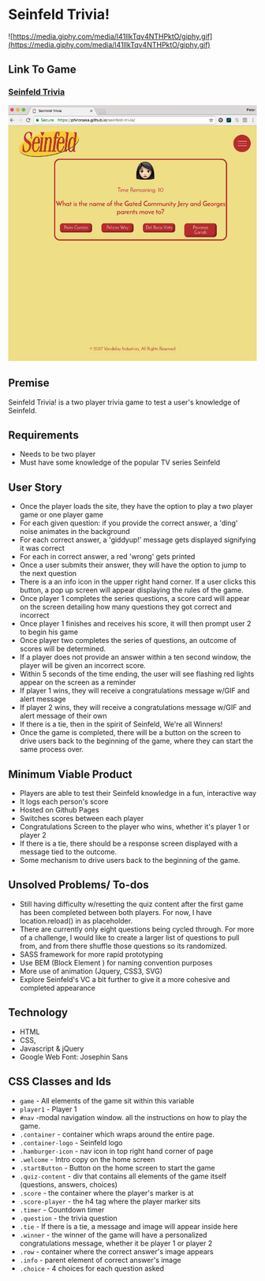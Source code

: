 # Seinfeld Trivia!
![https://media.giphy.com/media/l41lIkTqv4NTHPktO/giphy.gif](https://media.giphy.com/media/l41lIkTqv4NTHPktO/giphy.gif)

## Link To Game

### [Seinfeld Trivia](https://phironaka.github.io/seinfeld-trivia/)

![wireframe](./assets/image.png)

## Premise

Seinfeld Trivia! is a two player trivia game to test a user's knowledge of Seinfeld. 

## Requirements
- Needs to be two player
- Must have some knowledge of the popular TV series Seinfeld

## User Story

- Once the player loads the site, they have the option to play a two player game or one player game 
- For each given question: if you provide the correct answer, a 'ding' noise animates in the background
- For each correct answer, a 'giddyup!' message gets displayed signifying it was correct
- For each in correct answer, a red 'wrong' gets printed
- Once a user submits their answer, they will have the option to jump to the next question
- There is a an info icon in the upper right hand corner. If a user clicks this button, a pop up screen will appear displaying the rules of the game.
- Once player 1 completes the series questions, a score card will appear on the screen detailing how many questions they got correct and incorrect
- Once player 1 finishes and receives his score, it will then prompt user 2 to begin his game
- Once player two completes the series of questions, an outcome of scores will be determined.
- If a player does not provide an answer within a ten second window, the player will be given an incorrect score.
- Within 5 seconds of the time ending, the user will see flashing red lights appear on the screen as a reminder
- If player 1 wins, they will receive a congratulations message w/GIF and alert message
- If player 2 wins, they will receive a congratulations message w/GIF and alert message of their own
- If there is a tie, then in the spirit of Seinfeld, We're all Winners!
- Once the game is completed, there will be a button on the screen to drive users back to the beginning of the game, where they can start the same process over.

## Minimum Viable Product
- Players are able to test their Seinfeld knowledge in a fun, interactive way
- It logs each person's score
- Hosted on Github Pages
- Switches scores between each player
- Congratulations Screen to the player who wins, whether it's player 1 or player 2
- If there is a tie, there should be a response screen displayed with a message tied to the outcome.
- Some mechanism to drive users back to the beginning of the game.

## Unsolved Problems/ To-dos

- Still having difficulty w/resetting the quiz content after the first game has been completed between both players. For now, I have location.reload() in as placeholder.
- There are currently only eight questions being cycled through. For more of a challenge, I would like to create a larger list of questions to pull from, and from there shuffle those questions so its randomized.
-  SASS framework for more rapid prototyping
- Use BEM (Block Element ) for naming convention purposes
- More use of animation (Jquery, CSS3, SVG)
- Explore Seinfeld's VC a bit further to give it a more cohesive and completed appearance

## Technology
- HTML
- CSS,
- Javascript & jQuery
-  Google Web Font:  Josephin Sans

## CSS Classes and Ids

- ` game ` - All elements of the game sit within this variable
- `player1` - Player 1 
- `#nav` -modal navigation window. all the instructions on how to play the game.
- `.container` - container which wraps around the entire page. 
- `.container-logo` -  Seinfeld logo
- `.hamburger-icon` - nav icon in top right hand corner of page
- `.welcome` -  Intro copy on the home screen
- `.startButton` - Button on the home screen to start the game
- `.quiz-content` - div that contains all elements of the game itself (questions, answers, choices)
- `.score` - the container where the player's marker is at
- `.score-player` - the h4 tag where the player marker sits
- `.timer` - Countdown timer
- `.question` - the trivia question
- `.tie` - If there is a tie, a message  and image will appear inside here
- `.winner` - the winner of the game will have a personalized congratulations message, whether it be player 1 or player 2
- `.row` -      container where the correct answer's image appears
- `.info` - parent element of correct answer's image
- `.choice` - 4 choices for each question asked
